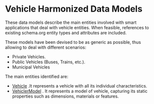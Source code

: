 # Vehicle Harmonized Data Models

These data models describe the main entities involved with smart applications that deal with vehicle entities.
When feasible, references to existing schema.org entity types and attributes are included.

These models have been devised to be as generic as possible, thus allowing to deal with different scenarios: 

+ Private Vehicles. 
+ Public Vehicles (Buses, Trains, etc.).  
+ Municipal Vehicles

The main entities identified are:

+ [Vehicle](../Vehicle/doc/spec.md) .It represents a vehicle with all its individual characteristics. 
+ [VehiclerModel](../WasteContainerModel/doc/spec.md) .
It represents a model of vehicle, capturing its static properties such as dimensions, materials or features.